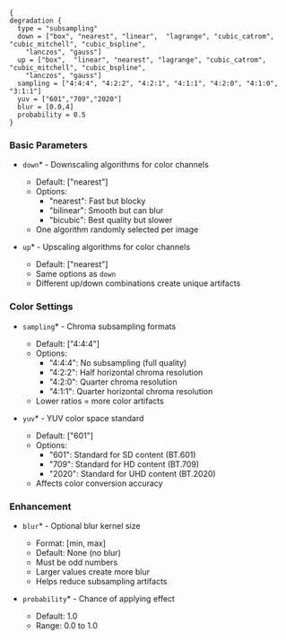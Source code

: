 ```hcl
{
degradation {
  type = "subsampling"
  down = ["box", "nearest", "linear",  "lagrange", "cubic_catrom", "cubic_mitchell", "cubic_bspline",
    "lanczos", "gauss"]
  up = ["box",  "linear", "nearest", "lagrange", "cubic_catrom", "cubic_mitchell", "cubic_bspline",
    "lanczos", "gauss"]
  sampling = ["4:4:4", "4:2:2", "4:2:1", "4:1:1", "4:2:0", "4:1:0", "3:1:1"]
  yuv = ["601","709","2020"]
  blur = [0.0,4]
  probability = 0.5
}
```

### Basic Parameters
- `down`* - Downscaling algorithms for color channels
  - Default: ["nearest"]
  - Options:
    - "nearest": Fast but blocky
    - "bilinear": Smooth but can blur
    - "bicubic": Best quality but slower
  - One algorithm randomly selected per image

- `up`* - Upscaling algorithms for color channels
  - Default: ["nearest"]
  - Same options as `down`
  - Different up/down combinations create unique artifacts

### Color Settings
- `sampling`* - Chroma subsampling formats
  - Default: ["4:4:4"]
  - Options:
    - "4:4:4": No subsampling (full quality)
    - "4:2:2": Half horizontal chroma resolution
    - "4:2:0": Quarter chroma resolution
    - "4:1:1": Quarter horizontal chroma resolution
  - Lower ratios = more color artifacts

- `yuv`* - YUV color space standard
  - Default: ["601"]
  - Options:
    - "601": Standard for SD content (BT.601)
    - "709": Standard for HD content (BT.709)
    - "2020": Standard for UHD content (BT.2020)
  - Affects color conversion accuracy

### Enhancement
- `blur`* - Optional blur kernel size
  - Format: [min, max]
  - Default: None (no blur)
  - Must be odd numbers
  - Larger values create more blur
  - Helps reduce subsampling artifacts

- `probability`* - Chance of applying effect
  - Default: 1.0
  - Range: 0.0 to 1.0
